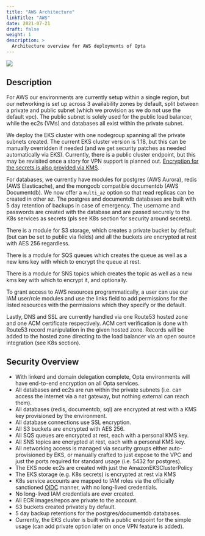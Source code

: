 ```yaml
---
title: "AWS Architecture"
linkTitle: "AWS"
date: 2021-07-21
draft: false
weight: 1
description: >
  Architecture overview for AWS deployments of Opta
---
```


<a href="/images/opta_aws_architecture.png" target="_blank">
  <img src="/images/opta_aws_architecture.png" align="center"/>
</a>

## Description

For AWS our environments are currently setup within a single region, but our networking is set up across 3 availability
zones by default, split between a private and public subnet (which we provision as we do not use the default vpc).
The public subnet is solely used for the public load balancer, while the ec2s (VMs) and databases all exist within
the private subnet.

We deploy the EKS cluster with one nodegroup spanning all the private subnets created. The current EKS cluster version
is 1.18, but this can be manually overridden if needed (and we get security patches as needed automatically via EKS).
Currently, there is a public cluster endpoint, but this may be revisited once a story for VPN support is planned out.
[Encryption for the secrets is also provided via KMS](https://aws.amazon.com/blogs/containers/using-eks-encryption-provider-support-for-defense-in-depth/).

For databases, we currently have modules for postgres (AWS Aurora), redis (AWS Elasticache), and the mongodb compatible
documentdb (AWS Documentdb). We now offer a `multi_az` option so that read replicas can be created in other az. 
The postgres and documentdb databases are built with 5 day retention of backups in case of emergency. 
The username and passwords are created with the database and are passed securely to the K8s services as
secrets (pls see K8s section for security around secrets).

There is a module for S3 storage, which creates a private bucket by default (but can be set to public via fields)
and all the buckets are encrypted at rest with AES 256 regardless.

There is a module for SQS queues which creates the queue as well as a new kms key with which to encrypt
the queue at rest.

There is a module for SNS topics which creates the topic as well as a new kms key with which to encrypt it, and
optionally.

To grant access to AWS resources programmatically, a user can use our IAM user/role modules and use the links field
to add permissions for the listed resources with the permissions which they specify or the default.

Lastly, DNS and SSL are currently handled via one Route53 hosted zone and one ACM certificate respectively. ACM cert
verification is done with Route53 record manipulation in the given hosted zone. Records will be added to the hosted
zone directing to the load balancer via an open source integration (see K8s section).

## Security Overview

- With linkerd and domain delegation complete, Opta environments will have end-to-end encryption on all Opta services.
- All databases and ec2s are run within the private subnets (i.e. can access the internet via a nat gateway, but
  nothing external can reach them).
- All databases (redis, documentdb, sql) are encrypted at rest with a KMS key provisioned by the environment.
- All database connections use SSL encryption.
- All S3 buckets are encrypted with AES 256.
- All SQS queues are encrypted at rest, each with a personal KMS key.
- All SNS topics are encrypted at rest, each with a personal KMS key.
- All networking access is managed via security groups either auto-provisioned by EKS, or manually crafted to just
  expose to the VPC and just the ports required for standard usage (i.e. 5432 for postgres).
- The EKS node ec2s are created with just the AmazonEKSClusterPolicy
- The EKS storage (e.g. K8s secrets) is encrypted at rest via KMS
- K8s service accounts are mapped to IAM roles via the officially sanctioned [OIDC](https://docs.aws.amazon.com/eks/latest/userguide/enable-iam-roles-for-service-accounts.html)
  manner, with no long-lived credentials.
- No long-lived IAM credentials are ever created.
- All ECR images/repos are private to the account.
- S3 buckets created privately by default.
- 5 day backup retentions for the postgres/documentdb databases.
- Currently, the EKS cluster is built with a public endpoint for the simple usage (can add private option later on once
  VPN feature is added).
